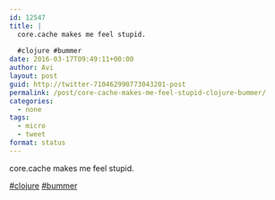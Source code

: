 ```yaml
---
id: 12547
title: |
  core.cache makes me feel stupid.
  
  #clojure #bummer
date: 2016-03-17T09:49:11+00:00
author: Avi
layout: post
guid: http://twitter-710462990773043201-post
permalink: /post/core-cache-makes-me-feel-stupid-clojure-bummer/
categories:
  - none
tags:
  - micro
  - tweet
format: status
---
```

core.cache makes me feel stupid.

[#clojure](http://twitter.com/search?q=%23clojure) [#bummer](http://twitter.com/search?q=%23bummer)